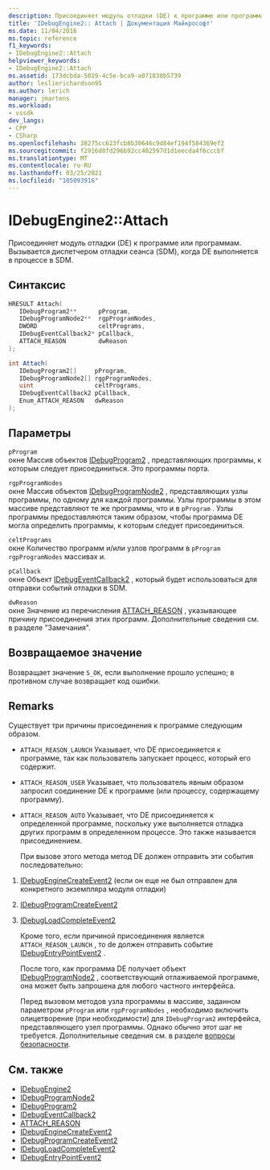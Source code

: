 ```yaml
---
description: Присоединяет модуль отладки (DE) к программе или программам.
title: 'IDebugEngine2:: Attach | Документация Майкрософт'
ms.date: 11/04/2016
ms.topic: reference
f1_keywords:
- IDebugEngine2::Attach
helpviewer_keywords:
- IDebugEngine2::Attach
ms.assetid: 173dcbda-5019-4c5e-bca9-a071838b5739
author: leslierichardson95
ms.author: lerich
manager: jmartens
ms.workload:
- vssdk
dev_langs:
- CPP
- CSharp
ms.openlocfilehash: 38275cc623fcb8b30646c9d84ef194f584369ef2
ms.sourcegitcommit: f2916d8fd296b92cc402597d1d1eecda4f6cccbf
ms.translationtype: MT
ms.contentlocale: ru-RU
ms.lasthandoff: 03/25/2021
ms.locfileid: "105093916"
---
```

# <a name="idebugengine2attach"></a>IDebugEngine2::Attach
Присоединяет модуль отладки (DE) к программе или программам. Вызывается диспетчером отладки сеанса (SDM), когда DE выполняется в процессе в SDM.

## <a name="syntax"></a>Синтаксис

```cpp
HRESULT Attach( 
   IDebugProgram2**      pProgram,
   IDebugProgramNode2**  rgpProgramNodes,
   DWORD                 celtPrograms,
   IDebugEventCallback2* pCallback,
   ATTACH_REASON         dwReason
);
```

```csharp
int Attach( 
   IDebugProgram2[]     pProgram,
   IDebugProgramNode2[] rgpProgramNodes,
   uint                 celtPrograms,
   IDebugEventCallback2 pCallback,
   Enum_ATTACH_REASON   dwReason
);
```

## <a name="parameters"></a>Параметры
`pProgram`\
окне Массив объектов [IDebugProgram2](../../../extensibility/debugger/reference/idebugprogram2.md) , представляющих программы, к которым следует присоединиться. Это программы порта.

`rgpProgramNodes`\
окне Массив объектов [IDebugProgramNode2](../../../extensibility/debugger/reference/idebugprogramnode2.md) , представляющих узлы программы, по одному для каждой программы. Узлы программы в этом массиве представляют те же программы, что и в `pProgram` . Узлы программы предоставляются таким образом, чтобы программа DE могла определить программы, к которым следует присоединиться.

`celtPrograms`\
окне Количество программ и/или узлов программ в `pProgram` `rgpProgramNodes` массивах и.

`pCallback`\
окне Объект [IDebugEventCallback2](../../../extensibility/debugger/reference/idebugeventcallback2.md) , который будет использоваться для отправки событий отладки в SDM.

`dwReason`\
окне Значение из перечисления [ATTACH_REASON](../../../extensibility/debugger/reference/attach-reason.md) , указывающее причину присоединения этих программ. Дополнительные сведения см. в разделе "Замечания".

## <a name="return-value"></a>Возвращаемое значение
 Возвращает значение `S_OK`, если выполнение прошло успешно; в противном случае возвращает код ошибки.

## <a name="remarks"></a>Remarks
 Существует три причины присоединения к программе следующим образом.

- `ATTACH_REASON_LAUNCH` Указывает, что DE присоединяется к программе, так как пользователь запускает процесс, который его содержит.

- `ATTACH_REASON_USER` Указывает, что пользователь явным образом запросил соединение DE к программе (или процессу, содержащему программу).

- `ATTACH_REASON_AUTO` Указывает, что DE присоединяется к определенной программе, поскольку уже выполняется отладка других программ в определенном процессе. Это также называется присоединением.

  При вызове этого метода метод DE должен отправить эти события последовательно:

1. [IDebugEngineCreateEvent2](../../../extensibility/debugger/reference/idebugenginecreateevent2.md) (если он еще не был отправлен для конкретного экземпляра модуля отладки)

2. [IDebugProgramCreateEvent2](../../../extensibility/debugger/reference/idebugprogramcreateevent2.md)

3. [IDebugLoadCompleteEvent2](../../../extensibility/debugger/reference/idebugloadcompleteevent2.md)

   Кроме того, если причиной присоединения является `ATTACH_REASON_LAUNCH` , то de должен отправить событие [IDebugEntryPointEvent2](../../../extensibility/debugger/reference/idebugentrypointevent2.md) .

   После того, как программа DE получает объект [IDebugProgramNode2](../../../extensibility/debugger/reference/idebugprogramnode2.md) , соответствующий отлаживаемой программе, она может быть запрошена для любого частного интерфейса.

   Перед вызовом методов узла программы в массиве, заданном параметром `pProgram` или `rgpProgramNodes` , необходимо включить олицетворение (при необходимости) для `IDebugProgram2` интерфейса, представляющего узел программы. Однако обычно этот шаг не требуется. Дополнительные сведения см. в разделе [вопросы безопасности](../../../extensibility/debugger/security-issues.md).

## <a name="see-also"></a>См. также
- [IDebugEngine2](../../../extensibility/debugger/reference/idebugengine2.md)
- [IDebugProgramNode2](../../../extensibility/debugger/reference/idebugprogramnode2.md)
- [IDebugProgram2](../../../extensibility/debugger/reference/idebugprogram2.md)
- [IDebugEventCallback2](../../../extensibility/debugger/reference/idebugeventcallback2.md)
- [ATTACH_REASON](../../../extensibility/debugger/reference/attach-reason.md)
- [IDebugEngineCreateEvent2](../../../extensibility/debugger/reference/idebugenginecreateevent2.md)
- [IDebugProgramCreateEvent2](../../../extensibility/debugger/reference/idebugprogramcreateevent2.md)
- [IDebugLoadCompleteEvent2](../../../extensibility/debugger/reference/idebugloadcompleteevent2.md)
- [IDebugEntryPointEvent2](../../../extensibility/debugger/reference/idebugentrypointevent2.md)

